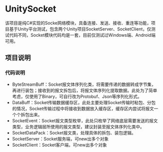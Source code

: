 # UnitySocket
该项目是纯C#实现的Socke网络模块，具备连接、发送、接收、重连等功能，项目基于Unity平台测试，包含两个Unity项目SocketServer、SocketClient，仅测试代码不同，Socket模块代码均是一套，目前仅测试过Windows端、Android端可用。

## 项目说明

### 代码说明
- ByteStreamBuff：Socket报文体序列化类，将需要传递的数据转成字节集，再进行装包；接收到的报文拆包后，将报文体序列化提取数据。此处为了简单考虑，仅使用了Binary，可自行改为Protobuf、Json等序列化形式。 
- DataBuff：Socket传输数据缓存区，此处主要处理Socket传输时粘包、分包的情况，Socket传输过程中将接收到数据放入缓存区，缓存区内尝试将报文一个个拆包出来。
- SocketEvent：Socket报文类型枚举，此处只枚举了网络底层需要发送的报文类型，业务逻辑层所使用的报文类型，建议封装至报文体序列化类中。 
- SocketDataPack：Socket报文类，处理具体的拆包、装包逻辑。
- SocketServer：Socket服务端，可new出多个对象
- SocketClient：Socket客户端，可new出多个对象